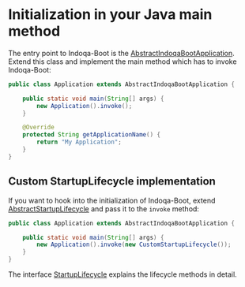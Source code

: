 # Initialization in your Java main method

The entry point to Indoqa-Boot is the [AbstractIndoqaBootApplication](https://www.javadoc.io/page/com.indoqa/indoqa-boot/latest/com/indoqa/boot/application/AbstractIndoqaBootApplication.html). Extend this class and implement the main method which has to invoke Indoqa-Boot:

```java
public class Application extends AbstractIndoqaBootApplication {

    public static void main(String[] args) {
        new Application().invoke();
    }

    @Override
    protected String getApplicationName() {
        return "My Application";
    }
}
```

## Custom StartupLifecycle implementation

If you want to hook into the initialization of Indoqa-Boot, extend [AbstractStartupLifecycle](https://static.javadoc.io/com.indoqa/indoqa-boot/0.8.0/com/indoqa/boot/application/AbstractStartupLifecycle.html) and pass it to the `invoke` method:

```java
public class Application extends AbstractIndoqaBootApplication {

    public static void main(String[] args) {
        new Application().invoke(new CustomStartupLifecycle());
    }
}
```

The interface [StartupLifecycle](https://static.javadoc.io/com.indoqa/indoqa-boot/0.8.0/com/indoqa/boot/application/StartupLifecycle.html) explains the lifecycle methods in detail.
